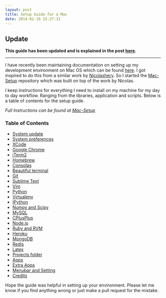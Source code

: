 ```yaml
---
layout: post
title: Setup Guide for a Mac
date: 2014-02-16 15:27:31
---
```


## Update
**This guide has been updated and is explained in the post [here](/installation/2014/04/20/mac-os-x-setup-guide/).**

- - -

I have recently been maintaining documentation on setting up my development environment on Mac OS which can be found [here](http://sb2nov.github.com/mac-setup). I got inspired to do this from a similar work by [Nicolashery](https://github.com/nicolashery/mac-dev-setup). So I started the [Mac-Setup](http://sb2nov.github.com/mac-setup) repository which was built on top of the work by Nicolas.

I keep instructions for everything I need to install on my machine for my day to day workflow. Ranging from the libraries, application and scripts. Below is a table of contents for the setup guide.

*Full Instructions can be found at [Mac-Setup](http://sb2nov.github.com/mac-setup)*

<h3>
<a name="table-of-contents" class="anchor" href="http://sb2nov.github.com/mac-setup#table-of-contents"><span class="octicon octicon-link"></span></a>Table of Contents</h3>

<ul>
<li><a href="http://sb2nov.github.com/mac-setup#system-update">System update</a></li>
<li><a href="http://sb2nov.github.com/mac-setup#system-preferences">System preferences</a></li>
<li><a href="http://sb2nov.github.com/mac-setup#xcode">XCode</a></li>
<li><a href="http://sb2nov.github.com/mac-setup#google-chrome">Google Chrome</a></li>
<li><a href="http://sb2nov.github.com/mac-setup#iterm2">iTerm2</a></li>
<li><a href="http://sb2nov.github.com/mac-setup#homebrew">Homebrew</a></li>
<li><a href="http://sb2nov.github.com/mac-setup#consolas">Consolas</a></li>
<li><a href="http://sb2nov.github.com/mac-setup#beautiful-terminal">Beautiful terminal</a></li>
<li><a href="http://sb2nov.github.com/mac-setup#git">Git</a></li>
<li><a href="http://sb2nov.github.com/mac-setup#sublime-text">Sublime Text</a></li>
<li><a href="http://sb2nov.github.com/mac-setup#vim">Vim</a></li>
<li><a href="http://sb2nov.github.com/mac-setup#python">Python</a></li>
<li><a href="http://sb2nov.github.com/mac-setup#virtualenv">Virtualenv</a></li>
<li><a href="http://sb2nov.github.com/mac-setup#ipython">IPython</a></li>
<li><a href="http://sb2nov.github.com/mac-setup#numpy-and-scipy">Numpy and Scipy</a></li>
<li><a href="http://sb2nov.github.com/mac-setup#mysql">MySQL</a></li>
<li><a href="http://sb2nov.github.com/mac-setup#cplusplus">CPlusPlus</a></li>
<li><a href="http://sb2nov.github.com/mac-setup#nodejs">Node.js</a></li>
<li><a href="http://sb2nov.github.com/mac-setup#ruby-and-rvm">Ruby and RVM</a></li>
<li><a href="http://sb2nov.github.com/mac-setup#heroku">Heroku</a></li>
<li><a href="http://sb2nov.github.com/mac-setup#mongodb">MongoDB</a></li>
<li><a href="http://sb2nov.github.com/mac-setup#redis">Redis</a></li>
<li><a href="http://sb2nov.github.com/mac-setup#latex">Latex</a></li>
<li><a href="http://sb2nov.github.com/mac-setup#projects-folder">Projects folder</a></li>
<li><a href="http://sb2nov.github.com/mac-setup#apps">Apps</a></li>
<li><a href="http://sb2nov.github.com/mac-setup#extra-apps">Extra Apps</a></li>
<li><a href="http://sb2nov.github.com/mac-setup#menubar-and-settings">Menubar and Setting</a></li>
<li><a href="http://sb2nov.github.com/mac-setup#credits">Credits</a></li>
</ul>

Hope the guide was helpful in setting up your environment. Please let me know if you find anything wrong or just make a pull request for the mistake.
